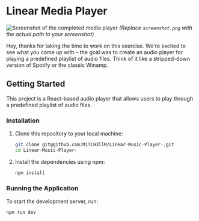 # Linear Media Player

![Screenshot of the completed media player](screenshot.png)  *(Replace `screenshot.png` with the actual path to your screenshot)*

Hey, thanks for taking the time to work on this exercise. We're excited to see what you came up with – the goal was to create an audio player for playing a predefined playlist of audio files. Think of it like a stripped-down version of Spotify or the classic Winamp.

## Getting Started

This project is a React-based audio player that allows users to play through a predefined playlist of audio files.

### Installation

1. Clone this repository to your local machine:

    ```bash
    git clone git@github.com:M1TCH3llM/Linear-Music-Player-.git
    cd Linear-Music-Player-
    ```

2. Install the dependencies using npm:

    ```bash
    npm install
    ```

### Running the Application

To start the development server, run:

```bash
npm run dev
